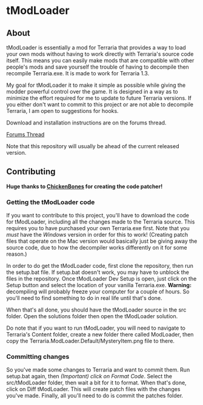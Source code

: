 # tModLoader

## About

tModLoader is essentially a mod for Terraria that provides a way to load your own mods without having to work directly with Terraria's source code itself. This means you can easily make mods that are compatible with other people's mods and save yourself the trouble of having to decompile then recompile Terraria.exe. It is made to work for Terraria 1.3.

My goal for tModLoader it to make it simple as possible while giving the modder powerful control over the game. It is designed in a way as to minimize the effort required for me to update to future Terraria versions. If you either don't want to commit to this project or are not able to decompile Terraria, I am open to suggestions for hooks.

Download and installation instructions are on the forums thread.

[Forums Thread](http://forums.terraria.org/index.php?threads/1-3-tmodloader-a-modding-api.23726/)

Note that this repository will usually be ahead of the current released version.

## Contributing

**Huge thanks to [ChickenBones](https://github.com/Chicken-Bones) for creating the code patcher!**

### Getting the tModLoader code

If you want to contribute to this project, you'll have to download the code for tModLoader, including all the changes made to the Terraria source. This requires you to have purchased your own Terraria.exe first. Note that you *must* have the *Windows* version in order for this to work! (Creating patch files that operate on the Mac version would basically just be giving away the source code, due to how the decompiler works differently on it for some reason.)

In order to do get the tModLoader code, first clone the repository, then run the setup.bat file. If setup.bat doesn't work, you may have to unblock the files in the repository. Once tModLoader Dev Setup is open, just click on the Setup button and select the location of your vanilla Terraria.exe. **Warning:** decompiling will probably freeze your computer for a couple of hours. So you'll need to find something to do in real life until that's done.

When that's all done, you should have the tModLoader source in the src folder. Open the solutions folder then open the tModLoader solution.

Do note that if you want to run tModLoader, you will need to navigate to Terraria's Content folder, create a new folder there called ModLoader, then copy the Terraria.ModLoader.Default/MysteryItem.png file to there.

### Committing changes

So you've made some changes to Terraria and want to commit them. Run setup.bat again, then *(Important) click on Format Code*. Select the src/tModLoader folder, then wait a bit for it to format. When that's done, click on Diff tModLoader. This will create patch files with the changes you've made. Finally, all you'll need to do is commit the patches folder.